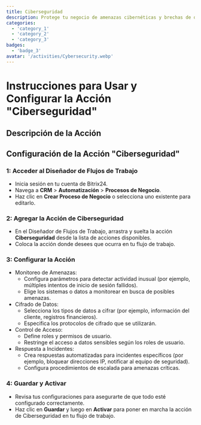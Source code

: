 ```yaml
---
title: Ciberseguridad
description: Protege tu negocio de amenazas cibernéticas y brechas de datos.
categories: 
  - 'category_1'
  - 'category_2'
  - 'category_3'
badges: 
  - 'badge_3'
avatar: '/activities/Cybersecurity.webp'
---
```

# Instrucciones para Usar y Configurar la Acción "Ciberseguridad"

## Descripción de la Acción

## **Configuración de la Acción "Ciberseguridad"**

### 1: Acceder al Diseñador de Flujos de Trabajo
- Inicia sesión en tu cuenta de Bitrix24.
- Navega a **CRM** > **Automatización** > **Procesos de Negocio**.
- Haz clic en **Crear Proceso de Negocio** o selecciona uno existente para editarlo.

### 2: Agregar la Acción de Ciberseguridad
- En el Diseñador de Flujos de Trabajo, arrastra y suelta la acción **Ciberseguridad** desde la lista de acciones disponibles.
- Coloca la acción donde desees que ocurra en tu flujo de trabajo.

### 3: Configurar la Acción
- Monitoreo de Amenazas:
  - Configura parámetros para detectar actividad inusual (por ejemplo, múltiples intentos de inicio de sesión fallidos).
  - Elige los sistemas o datos a monitorear en busca de posibles amenazas.
- Cifrado de Datos:
  - Selecciona los tipos de datos a cifrar (por ejemplo, información del cliente, registros financieros).
  - Especifica los protocolos de cifrado que se utilizarán.
- Control de Acceso:
  - Define roles y permisos de usuario.
  - Restringe el acceso a datos sensibles según los roles de usuario.
- Respuesta a Incidentes:
  - Crea respuestas automatizadas para incidentes específicos (por ejemplo, bloquear direcciones IP, notificar al equipo de seguridad).
  - Configura procedimientos de escalada para amenazas críticas.

### 4: Guardar y Activar
- Revisa tus configuraciones para asegurarte de que todo esté configurado correctamente.
- Haz clic en **Guardar** y luego en **Activar** para poner en marcha la acción de Ciberseguridad en tu flujo de trabajo.
